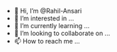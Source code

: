 - 👋 Hi, I’m @Rahil-Ansari
- 👀 I’m interested in ...
- 🌱 I’m currently learning ...
- 💞️ I’m looking to collaborate on ...
- 📫 How to reach me ...

<!---
Rahil-Ansari/Rahil-Ansari is a ✨ special ✨ repository because its `README.md` (this file) appears on your GitHub profile.
You can click the Preview link to take a look at your changes.
--->
